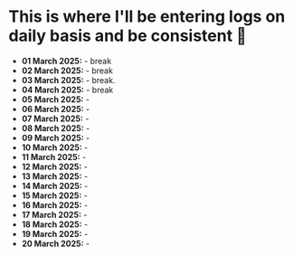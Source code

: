 # This is where I'll be entering logs on daily basis and be consistent 🤖
- **01 March 2025:** - break 
- **02 March 2025:** - break
- **03 March 2025:** - break. 
- **04 March 2025:** - break 
- **05 March 2025:** - 
- **06 March 2025:** - 
- **07 March 2025:** - 
- **08 March 2025:** - 
- **09 March 2025:** - 
- **10 March 2025:** - 
- **11 March 2025:** - 
- **12 March 2025:** - 
- **13 March 2025:** - 
- **14 March 2025:** - 
- **15 March 2025:** - 
- **16 March 2025:** - 
- **17 March 2025:** - 
- **18 March 2025:** - 
- **19 March 2025:** - 
- **20 March 2025:** - 
